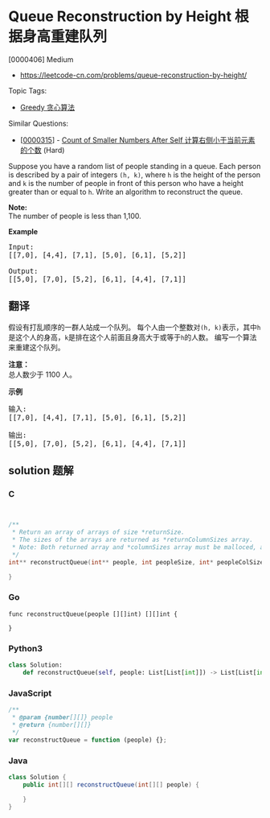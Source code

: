# Queue Reconstruction by Height 根据身高重建队列

[0000406] Medium

- https://leetcode-cn.com/problems/queue-reconstruction-by-height/

Topic Tags:

- [Greedy 贪心算法](https://leetcode-cn.com/tag/greedy/)

Similar Questions:

- [[0000315](https://leetcode-cn.com/problems/count-of-smaller-numbers-after-self/)] - [Count of Smaller Numbers After Self 计算右侧小于当前元素的个数](./0000315.count-of-smaller-numbers-after-self.md) (Hard)

Suppose you have a random list of people standing in a queue. Each person is described by a pair of integers `(h, k)`, where `h` is the height of the person and `k` is the number of people in front of this person who have a height greater than or equal to `h`. Write an algorithm to reconstruct the queue.

**Note:**  
The number of people is less than 1,100.



**Example**

<pre>Input:
[[7,0], [4,4], [7,1], [5,0], [6,1], [5,2]]

Output:
[[5,0], [7,0], [5,2], [6,1], [4,4], [7,1]]
</pre>

## 翻译

假设有打乱顺序的一群人站成一个队列。 每个人由一个整数对`(h, k)`表示，其中`h`是这个人的身高，`k`是排在这个人前面且身高大于或等于`h`的人数。 编写一个算法来重建这个队列。

**注意：**  
总人数少于 1100 人。

**示例**

<pre>输入:
[[7,0], [4,4], [7,1], [5,0], [6,1], [5,2]]

输出:
[[5,0], [7,0], [5,2], [6,1], [4,4], [7,1]]
</pre>

## solution 题解

### C

```c


/**
 * Return an array of arrays of size *returnSize.
 * The sizes of the arrays are returned as *returnColumnSizes array.
 * Note: Both returned array and *columnSizes array must be malloced, assume caller calls free().
 */
int** reconstructQueue(int** people, int peopleSize, int* peopleColSize, int* returnSize, int** returnColumnSizes){

}


```

### Go

```golang
func reconstructQueue(people [][]int) [][]int {

}
```

### Python3

```python
class Solution:
    def reconstructQueue(self, people: List[List[int]]) -> List[List[int]]:

```

### JavaScript

```javascript
/**
 * @param {number[][]} people
 * @return {number[][]}
 */
var reconstructQueue = function (people) {};
```

### Java

```java
class Solution {
    public int[][] reconstructQueue(int[][] people) {

    }
}
```
